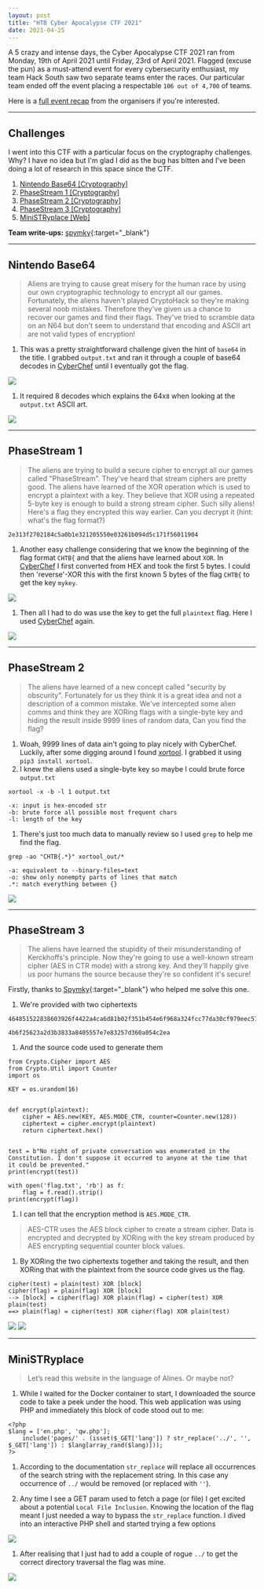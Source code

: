 ```yaml
---
layout: post
title: "HTB Cyber Apocalypse CTF 2021"
date: 2021-04-25
---
```


A 5 crazy and intense days, the Cyber Apocalypse CTF 2021 ran from Monday, 19th of April 2021 until Friday, 23rd of April 2021. Flagged (excuse the pun) as a must-attend event for every cybersecurity enthusiast, my team Hack South saw two separate teams enter the races. Our particular team ended off the event placing a respectable `106 out of 4,700` of teams.  

Here is a [full event recap](https://www.hackthebox.eu/newsroom/cyber-apocalypse-ctf-2021-event-recap) from the organisers if you're interested.

---

## Challenges

I went into this CTF with a particular focus on the cryptography challenges. Why? I have no idea but I'm glad I did as the bug has bitten and I've been doing a lot of research in this space since the CTF.

1. [Nintendo Base64 [Cryptography]](#1)
1. [PhaseStream 1 [Cryptography]](#2)
1. [PhaseStream 2 [Cryptography]](#3)
1. [PhaseStream 3 [Cryptography]](#4)
1. [MiniSTRyplace [Web]](#5)

**Team write-ups:** [spymky](https://spymky.dev/ctf/cyber-apocalypse/){:target="_blank"}

---

## <a name="1"></a>Nintendo Base64
> Aliens are trying to cause great misery for the human race by using our own cryptographic technology to encrypt all our games. Fortunately, the aliens haven't played CryptoHack so they're making several noob mistakes. Therefore they've given us a chance to recover our games and find their flags. They've tried to scramble data on an N64 but don't seem to understand that encoding and ASCII art are not valid types of encryption!

1. This was a pretty straightforward challenge given the hint of `base64` in the title. I grabbed `output.txt` and ran it through a couple of base64 decodes in [CyberChef](https://gchq.github.io/CyberChef/#recipe=From_Base64('A-Za-z0-9%2B/%3D',true)From_Base64('A-Za-z0-9%2B/%3D',true)From_Base64('A-Za-z0-9%2B/%3D',true)From_Base64('A-Za-z0-9%2B/%3D',true)From_Base64('A-Za-z0-9%2B/%3D',true)From_Base64('A-Za-z0-9%2B/%3D',true)From_Base64('A-Za-z0-9%2B/%3D',true)From_Base64('A-Za-z0-9%2B/%3D',true)) until I eventually got the flag.

![](/assets/htbca2021/02.png)

1. It required 8 decodes which explains the 64x`8` when looking at the `output.txt` ASCII art.

![](/assets/htbca2021/01.png)

---

## <a name="2"></a>PhaseStream 1
> The aliens are trying to build a secure cipher to encrypt all our games called "PhaseStream". They've heard that stream ciphers are pretty good. The aliens have learned of the XOR operation which is used to encrypt a plaintext with a key. They believe that XOR using a repeated 5-byte key is enough to build a strong stream cipher. Such silly aliens! Here's a flag they encrypted this way earlier. Can you decrypt it (hint: what's the flag format?)

`2e313f2702184c5a0b1e321205550e03261b094d5c171f56011904`

1. Another easy challenge considering that we know the beginning of the flag format `CHTB{` and that the aliens have learned about `XOR`. In [CyberChef](https://gchq.github.io/CyberChef/#recipe=From_Hex('Auto')Take_bytes(0,5,false)XOR(%7B'option':'UTF8','string':'CHTB%7B'%7D,'Standard',false)&input=MmUzMTNmMjcwMjE4NGM1YTBiMWUzMjEyMDU1NTBlMDMyNjFiMDk0ZDVjMTcxZjU2MDExOTA0) I first converted from HEX and took the first 5 bytes. I could then 'reverse'-XOR this with the first known 5 bytes of the flag `CHTB{` to get the key `mykey`.

![](/assets/htbca2021/03.png)

1. Then all I had to do was use the key to get the full `plaintext` flag. Here I used [CyberChef](https://gchq.github.io/CyberChef/#recipe=From_Hex('Auto')XOR(%7B'option':'UTF8','string':'mykey'%7D,'Standard',false)&input=MmUzMTNmMjcwMjE4NGM1YTBiMWUzMjEyMDU1NTBlMDMyNjFiMDk0ZDVjMTcxZjU2MDExOTA0) again.

![](/assets/htbca2021/04.png)

---

## <a name="3"></a>PhaseStream 2
> The aliens have learned of a new concept called "security by obscurity". Fortunately for us they think it is a great idea and not a description of a common mistake. We've intercepted some alien comms and think they are XORing flags with a single-byte key and hiding the result inside 9999 lines of random data, Can you find the flag?

1. Woah, 9999 lines of data ain't going to play nicely with CyberChef. Luckily, after some digging around I found [xortool](https://github.com/hellman/xortool). I grabbed it using `pip3 install xortool`.
1. I knew the aliens used a single-byte key so maybe I could brute force `output.txt`

```
xortool -x -b -l 1 output.txt

-x: input is hex-encoded str
-b: brute force all possible most frequent chars
-l: length of the key
```
1. There's just too much data to manually review so I used `grep` to help me find the flag.

```
grep -ao "CHTB{.*}" xortool_out/*

-a: equivalent to --binary-files=text
-o: show only nonempty parts of lines that match
.*: match everything between {}
```

![](/assets/htbca2021/05.png)

---

## <a name="4"></a>PhaseStream 3
> The aliens have learned the stupidity of their misunderstanding of Kerckhoffs's principle. Now they're going to use a well-known stream cipher (AES in CTR mode) with a strong key. And they'll happily give us poor humans the source because they're so confident it's secure!

Firstly, thanks to [Spymky](https://spymky.dev/){:target="_blank"} who helped me solve this one.

1. We're provided with two ciphertexts

```
464851522838603926f4422a4ca6d81b02f351b454e6f968a324fcc77da30cf979eec57c8675de3bb92f6c21730607066226780a8d4539fcf67f9f5589d150a6c7867140b5a63de2971dc209f480c270882194f288167ed910b64cf627ea6392456fa1b648afd0b239b59652baedc595d4f87634cf7ec4262f8c9581d7f56dc6f836cfe696518ce434ef4616431d4d1b361c

4b6f25623a2d3b3833a8405557e7e83257d360a054c2ea
```

1. And the source code used to generate them

```
from Crypto.Cipher import AES
from Crypto.Util import Counter
import os

KEY = os.urandom(16)


def encrypt(plaintext):
    cipher = AES.new(KEY, AES.MODE_CTR, counter=Counter.new(128))
    ciphertext = cipher.encrypt(plaintext)
    return ciphertext.hex()


test = b"No right of private conversation was enumerated in the Constitution. I don't suppose it occurred to anyone at the time that it could be prevented."
print(encrypt(test))

with open('flag.txt', 'rb') as f:
    flag = f.read().strip()
print(encrypt(flag))
```

1. I can tell that the encryption method is `AES.MODE_CTR`.

> AES-CTR uses the AES block cipher to create a stream cipher. Data is encrypted and decrypted by XORing with the key stream produced by AES encrypting sequential counter block values.

1. By XORing the two ciphertexts together and taking the result, and then XORing that with the plaintext from the source code gives us the flag.

```
cipher(test) = plain(test) XOR [block]
cipher(flag) = plain(flag) XOR [block]
--> [block] = cipher(flag) XOR plain(flag) = cipher(test) XOR plain(test)
==> plain(flag) = cipher(test) XOR cipher(flag) XOR plain(test)
```

![](/assets/htbca2021/06.png)
![](/assets/htbca2021/07.png)

---

## <a name="5"></a>MiniSTRyplace
> Let’s read this website in the language of Alines. Or maybe not?

1. While I waited for the Docker container to start, I downloaded the source code to take a peek under the hood. This web application was using PHP and immediately this block of code stood out to me:

```
<?php
$lang = ['en.php', 'qw.php'];
    include('pages/' . (isset($_GET['lang']) ? str_replace('../', '', $_GET['lang']) : $lang[array_rand($lang)]));
?>
```

1. According to the documentation `str_replace` will replace all occurrences of the search string with the replacement string. In this case any occurrence of `../` would be removed (or replaced with `''`).

1. Any time I see a GET param used to fetch a page (or file) I get excited about a potential `Local File Inclusion`. Knowing the location of the flag meant I just needed a way to bypass the `str_replace` function. I dived into an interactive PHP shell and started trying a few options

![](/assets/htbca2021/08.png)

1. After realising that I just had to add a couple of rogue `../` to get the correct directory traversal the flag was mine.

![](/assets/htbca2021/09.png)